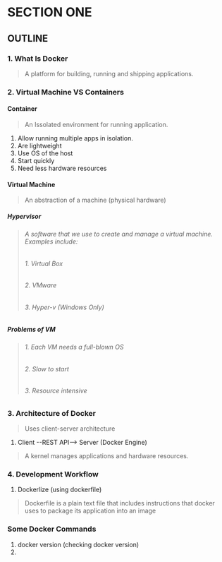 # SECTION ONE
## OUTLINE
### 1. What Is Docker
> A platform for building, running and shipping applications.

### 2. Virtual Machine VS Containers
#### Container
> An Issolated environment for running application.
1. Allow running multiple apps in isolation.
2. Are lightweight
3. Use OS of the host
4. Start quickly
5. Need less hardware resources
#### Virtual Machine
> An abstraction of a machine (physical hardware)

##### Hypervisor
> ###### A software that we use to create and manage a virtual machine. Examples include:
> ###### 1. Virtual Box
> ###### 2. VMware
> ###### 3. Hyper-v (Windows Only)

##### Problems of VM
> ###### 1. Each VM needs a full-blown OS
> ###### 2. Slow to start
> ###### 3. Resource intensive

### 3. Architecture of Docker
> Uses client-server architecture 
1. Client --REST API--> Server (Docker Engine)
> A kernel manages applications and hardware resources.
### 4. Development Workflow
1. Dockerlize (using dockerfile)
> Dockerfile is a plain text file that includes instructions that docker uses to package its application into an image
### Some Docker Commands
1. docker version (checking docker version)
2.